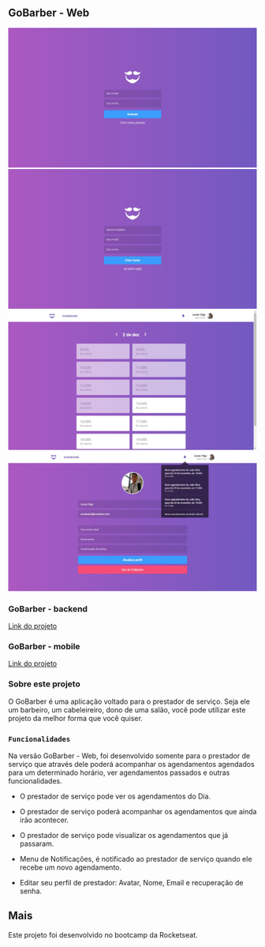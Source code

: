 ## GoBarber - Web

![Sign In (Tela de Login)](https://github.com/lucasviga/gobarber-frontend/blob/master/screenshots/signIn.jpg)
![Sign Up (Tela de Cadastro)](https://github.com/lucasviga/gobarber-frontend/blob/master/screenshots/signUp.jpg)
![Sign Up (Tela de Cadastro)](https://github.com/lucasviga/gobarber-frontend/blob/master/screenshots/dashboard.jpg)
![Sign Up (Tela de Cadastro)](https://github.com/lucasviga/gobarber-frontend/blob/master/screenshots/profile.jpg)

### GoBarber - backend

[Link do projeto](https://www.google.com)

### GoBarber - mobile

[Link do projeto](https://github.com/lucasviga/gobarber-mobile)


### Sobre este projeto

O GoBarber é uma aplicação voltado para o prestador de serviço. Seja ele um barbeiro, um cabeleireiro, dono de uma salão, você pode utilizar este projeto da melhor forma que você quiser.

### `Funcionalidades`

Na versão GoBarber - Web, foi desenvolvido somente para o prestador de serviço que através dele poderá acompanhar os agendamentos agendados para um determinado horário, ver agendamentos passados e outras funcionalidades.

- O prestador de serviço pode ver os agendamentos do Dia.

- O prestador de serviço poderá acompanhar os agendamentos que ainda irão acontecer.

- O prestador de serviço pode visualizar os agendamentos que já passaram.

- Menu de Notificações, é notificado ao prestador de serviço quando ele recebe um novo agendamento.

- Editar seu perfil de prestador: Avatar, Nome, Email e recuperação de senha.

## Mais

Este projeto foi desenvolvido no bootcamp da Rocketseat.

